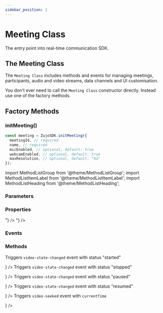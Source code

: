 ```yaml
---
sidebar_position: 1
---
```


# Meeting Class

The entry point into real-time communication SDK.

## The Meeting Class

The `Meeting Class` includes methods and events for managing meetings, participants, audio and video streams, data channels and UI customisation.

You don't ever need to call the `Meeting Class` constructor directly. Instead use one of the factory methods.

## Factory Methods

### initMeeting()

```js title="Javascript"
const meeting = ZujoSDK.initMeeting({
  meetingId, // required
  name, // required
  micEnabled, // optional, default: true
  webcamEnabled, // optional, default: true
  maxResolution, // optional, default: "hd"
});
```

import MethodListGroup from '@theme/MethodListGroup';
import MethodListItemLabel from '@theme/MethodListItemLabel';
import MethodListHeading from '@theme/MethodListHeading';

### Parameters

<MethodListGroup>
  <MethodListItemLabel name="__namedParameters" option={"required"} type={"object"} >
    <MethodListGroup>
      <MethodListHeading heading="Properties" />
      <MethodListItemLabel name="meetingId" option={"required"} type={"string"} />
      <MethodListItemLabel name="name" option={"optional"} type={"string"} />
      <MethodListItemLabel name="micEnabled" option={"optional"} type={"bool"} defaultValue={"true"} />
      <MethodListItemLabel name="webcamEnabled" option={"optional"} type={"bool"} defaultValue={"true"} />
      <MethodListItemLabel name="maxResolution" option={"optional"} type={"string"} defaultValue={"hd"} description="Possible values are hd and sd" />
    </MethodListGroup>
  </MethodListItemLabel>
</MethodListGroup>

### Properties

<MethodListGroup>
  <MethodListItemLabel name="__properties"  type={"object"} >
    <MethodListGroup>
      <MethodListHeading heading="Properties" />
      <MethodListItemLabel name="id"  type={"string"} />
      <MethodListItemLabel name="activeSpeakerId"  type={"string"} />
      <MethodListItemLabel name="activePresenterId"  type={"string"} />
      <MethodListItemLabel name="mainParticipantId" type={"string"} />
      <MethodListItemLabel name="localParticipant"  type={"Participant"} />
      <MethodListItemLabel name="participants" type={"Map<string, Participant>"} />
      <MethodListItemLabel name="messages"  type={"Array<{senderId: string, text: string, timestamp: number}>"} />
    </MethodListGroup>
  </MethodListItemLabel>
</MethodListGroup>

### Events

<MethodListGroup>
  <MethodListItemLabel name="__events" >
    <MethodListGroup>
      <MethodListHeading heading="Events" />
      <MethodListItemLabel name="participant-joined"  type={"event"} />
      <MethodListItemLabel name="participant-left"  type={"event"} />
      <MethodListItemLabel name="speaker-changed"  type={"event"} />
      <MethodListItemLabel name="presenter-changed" type={"event"} />
      <MethodListItemLabel name="main-participant-changed"  type={"event"} />
      <MethodListItemLabel name="entry-requested"  type={"event"} />
      <MethodListItemLabel name="entry-responded"  type={"event"} />
      <MethodListItemLabel name="recording-started"  type={"event"} />
      <MethodListItemLabel name="recording-stopped"  type={"event"} />
      <MethodListItemLabel name="chat-message"  type={"event"} />
      <MethodListItemLabel name="video-state-changed"  type={"event"} />
      <MethodListItemLabel name="video-seeked"  type={"event"} />
      <MethodListItemLabel name="livestream-started"  type={"event"} />
      <MethodListItemLabel name="livestream-stopped"  type={"event"} />
    </MethodListGroup>
  </MethodListItemLabel>
</MethodListGroup>

### Methods

<MethodListGroup>
  <MethodListGroup>
    <MethodListHeading heading="Join and leave" />
    <MethodListItemLabel name="join()"  type={"void"} />
    <MethodListItemLabel name="leave()"  type={"void"} />
  </MethodListGroup>
</MethodListGroup>

<MethodListGroup>
  <MethodListGroup>
    <MethodListHeading heading="Mic and webcam" />
    <MethodListItemLabel name="muteMic()"  type={"void"} />
    <MethodListItemLabel name="unmuteMic()"  type={"void"} />
    <MethodListItemLabel name="disableWebcam()"  type={"void"} />
    <MethodListItemLabel name="enableWebcam()"  type={"void"} />
  </MethodListGroup>
</MethodListGroup>

<MethodListGroup>
  <MethodListGroup>
    <MethodListHeading heading="Screenshare" />
    <MethodListItemLabel name="disableScreenShare()"  type={"void"} />
    <MethodListItemLabel name="enableScreenShare()"  type={"void"} />
  </MethodListGroup>
</MethodListGroup>

<MethodListGroup>
  <MethodListGroup>
    <MethodListHeading heading="Recording" />
    <MethodListItemLabel name="startRecording(webhookUrl: string)"  type={"void"} />
    <MethodListItemLabel name="stopRecording()"  type={"void"} />
  </MethodListGroup>
</MethodListGroup>

<MethodListGroup>
  <MethodListGroup>
    <MethodListHeading heading="External video" />
    <MethodListItemLabel
      name="startVideo({ link: string })"
      type={"void"}
      description={<p>Triggers <code>video-state-changed</code> event with status "started"</p>}
    />
    <MethodListItemLabel
      name="stopVideo()"
      type={"void"}
      description={<p>Triggers <code>video-state-changed</code> event with status "stopped"</p>}
    />
    <MethodListItemLabel
      name="pauseVideo({ currentTime: number })"
      type={"void"}
      description={<p>Triggers <code>video-state-changed</code> event with status "paused"</p>}
    />
    <MethodListItemLabel
      name="resumeVideo()"
      type={"void"}
      description={<p>Triggers <code>video-state-changed</code> event with status "resumed"</p>}
    />
    <MethodListItemLabel
      name="seekVideo({ currentTime: number })"
      type={"void"}
      description={<p>Triggers <code>video-seeked</code> event with <code>currentTime</code></p>}
    />
  </MethodListGroup>
</MethodListGroup>

<MethodListGroup>
  <MethodListGroup>
    <MethodListHeading heading="Livestream / RTMP out" />
    <MethodListItemLabel name="startLivestream(Array<{ url: string, streamKey: string }>)"  type={"void"} />
    <MethodListItemLabel name="stopLivestream()"  type={"void"} />
  </MethodListGroup>
</MethodListGroup>
